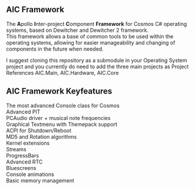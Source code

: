 ## AIC Framework
The **A**pollo **I**nter-project **C**omponent **Framework** for Cosmos C# operating systems, based on Dewitcher and Dewitcher 2 framework.  
This framework allows a base of common tools to be used within the operating systems, allowing for easier manageability and changing of components in the future when needed.   
  
  
I suggest cloning this repository as a submodule in your Operating System project and you currently do need to add the three main projects as Project References
AIC.Main, AIC.Hardware, AIC.Core  


## AIC Framework Keyfeatures  
  
The most advanced Console class for Cosmos  
Advanced PIT  
PCAudio driver + musical note frequencies  
Graphical Textmenu with Themepack support  
ACPI for Shutdown/Reboot  
MD5 and Rotation algorithms  
Kernel extensions  
Streams  
ProgressBars  
Advanced RTC  
Bluescreens   
Console animations  
Basic memory management  
